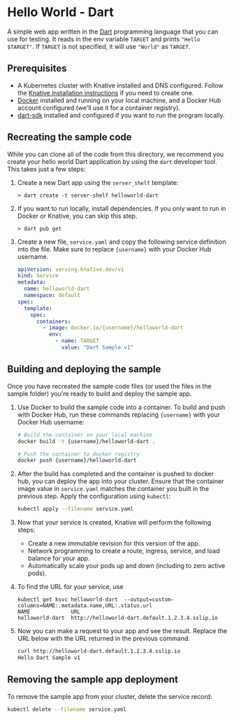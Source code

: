 # Hello World - Dart

A simple web app written in the [Dart](https://www.dart.dev) programming language
that you can use for testing. It reads in the env variable `TARGET` and prints
`"Hello $TARGET"`. If `TARGET` is not specified, it will use `"World"` as
`TARGET`.

## Prerequisites

- A Kubernetes cluster with Knative installed and DNS configured. Follow the
  [Knative installation instructions](https://knative.dev/docs/install/) if 
  you need to create one.
- [Docker](https://www.docker.com) installed and running on your local machine,
  and a Docker Hub account configured (we'll use it for a container registry).
- [dart-sdk](https://dart.dev/get-dart) installed and
  configured if you want to run the program locally.

## Recreating the sample code

While you can clone all of the code from this directory, we recommend you create
your hello world Dart application by using the `dart` developer tool. This takes
just a few steps:

1. Create a new Dart app using the `server_shelf` template:

   ```shell
   > dart create -t server-shelf helloworld-dart
   ```

1. If you want to run locally, install dependencies. If you only want to run in
   Docker or Knative, you can skip this step.

   ```shell
   > dart pub get
   ```

1. Create a new file, `service.yaml` and copy the following service definition
   into the file. Make sure to replace `{username}` with your Docker Hub
   username.

   ```yaml
   apiVersion: serving.knative.dev/v1
   kind: Service
   metadata:
     name: helloworld-dart
     namespace: default
   spec:
     template:
       spec:
         containers:
           - image: docker.io/{username}/helloworld-dart
             env:
               - name: TARGET
                 value: "Dart Sample v1"
   ```

## Building and deploying the sample

Once you have recreated the sample code files (or used the files in the sample
folder) you're ready to build and deploy the sample app.

1. Use Docker to build the sample code into a container. To build and push with
   Docker Hub, run these commands replacing `{username}` with your Docker Hub
   username:

   ```bash
   # Build the container on your local machine
   docker build -t {username}/helloworld-dart .

   # Push the container to docker registry
   docker push {username}/helloworld-dart
   ```

1. After the build has completed and the container is pushed to docker hub, you
   can deploy the app into your cluster. Ensure that the container image value
   in `service.yaml` matches the container you built in the previous step. Apply
   the configuration using `kubectl`:

   ```bash
   kubectl apply --filename service.yaml
   ```

1. Now that your service is created, Knative will perform the following steps:

   - Create a new immutable revision for this version of the app.
   - Network programming to create a route, ingress, service, and load balance
     for your app.
   - Automatically scale your pods up and down (including to zero active pods).

1. To find the URL for your service, use

   ```
   kubectl get ksvc helloworld-dart  --output=custom-columns=NAME:.metadata.name,URL:.status.url
   NAME             URL
   helloworld-dart  http://helloworld-dart.default.1.2.3.4.sslip.io
   ```

1. Now you can make a request to your app and see the result. Replace
   the URL below with the URL returned in the previous command.

   ```bash
   curl http://helloworld-dart.default.1.2.3.4.sslip.io
   Hello Dart Sample v1
   ```

## Removing the sample app deployment

To remove the sample app from your cluster, delete the service record:

```bash
kubectl delete --filename service.yaml
```
